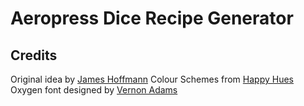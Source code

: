# Aeropress Dice Recipe Generator

## Credits

Original idea by [James Hoffmann](https://jimseven.com/2017/12/06/coffee-brewing-dice/)
Colour Schemes from [Happy Hues](https://happyhues.co)
Oxygen font designed by [Vernon Adams](https://fonts.google.com/specimen/Oxygen)